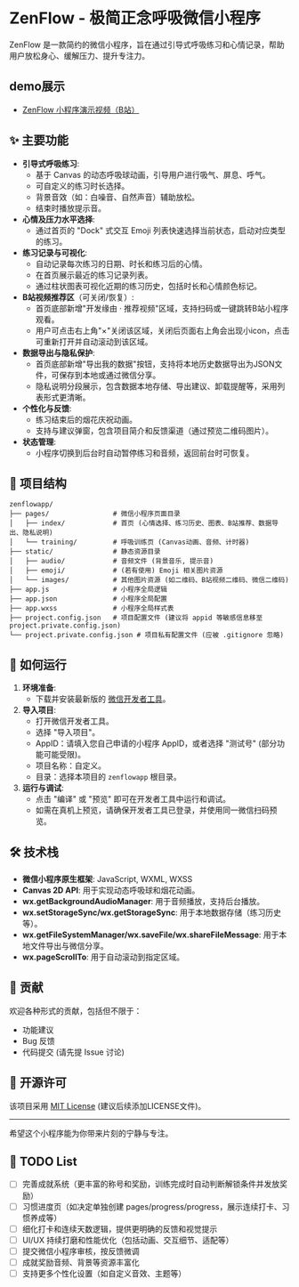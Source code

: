 # ZenFlow - 极简正念呼吸微信小程序

ZenFlow 是一款简约的微信小程序，旨在通过引导式呼吸练习和心情记录，帮助用户放松身心、缓解压力、提升专注力。

## demo展示

- [ZenFlow 小程序演示视频（B站）](https://www.bilibili.com/video/BV19rJ3zXES7/?vd_source=5b88f0430e9ea54e4f19954564f3e5b9)

## ✨ 主要功能

*   **引导式呼吸练习**:
    *   基于 Canvas 的动态呼吸球动画，引导用户进行吸气、屏息、呼气。
    *   可自定义的练习时长选择。
    *   背景音效（如：白噪音、自然声音）辅助放松。
    *   结束时播放提示音。
*   **心情及压力水平选择**:
    *   通过首页的 "Dock" 式交互 Emoji 列表快速选择当前状态，启动对应类型的练习。
*   **练习记录与可视化**:
    *   自动记录每次练习的日期、时长和练习后的心情。
    *   在首页展示最近的练习记录列表。
    *   通过柱状图表可视化近期的练习历史，包括时长和心情颜色标记。
*   **B站视频推荐区**（可关闭/恢复）:
    *   首页底部新增"开发缘由 · 推荐视频"区域，支持扫码或一键跳转B站小程序观看。
    *   用户可点击右上角"×"关闭该区域，关闭后页面右上角会出现小icon，点击可重新打开并自动滚动到该区域。
*   **数据导出与隐私保护**:
    *   首页底部新增"导出我的数据"按钮，支持将本地历史数据导出为JSON文件，可保存到本地或通过微信分享。
    *   隐私说明分段展示，包含数据本地存储、导出建议、卸载提醒等，采用列表形式更清晰。
*   **个性化与反馈**:
    *   练习结束后的烟花庆祝动画。
    *   支持与建议弹窗，包含项目简介和反馈渠道（通过预览二维码图片）。
*   **状态管理**:
    *   小程序切换到后台时自动暂停练习和音频，返回前台时可恢复。


## 📂 项目结构

```
zenflowapp/
├── pages/                # 微信小程序页面目录
│   ├── index/            # 首页 (心情选择、练习历史、图表、B站推荐、数据导出、隐私说明)
│   └── training/         # 呼吸训练页 (Canvas动画、音频、计时器)
├── static/               # 静态资源目录
│   ├── audio/            # 音频文件 (背景音乐, 提示音)
│   ├── emoji/            # (若有使用) Emoji 相关图片资源
│   └── images/           # 其他图片资源 (如二维码、B站视频二维码、微信二维码)
├── app.js                # 小程序全局逻辑
├── app.json              # 小程序全局配置
├── app.wxss              # 小程序全局样式表
├── project.config.json   # 项目配置文件 (建议将 appid 等敏感信息移至 project.private.config.json)
└── project.private.config.json # 项目私有配置文件 (应被 .gitignore 忽略)
```

## 🚀 如何运行

1.  **环境准备**:
    *   下载并安装最新版的 [微信开发者工具](https://developers.weixin.qq.com/miniprogram/dev/devtools/download.html)。
2.  **导入项目**:
    *   打开微信开发者工具。
    *   选择 "导入项目"。
    *   AppID：请填入您自己申请的小程序 AppID，或者选择 "测试号" (部分功能可能受限)。
    *   项目名称：自定义。
    *   目录：选择本项目的 `zenflowapp` 根目录。
3.  **运行与调试**:
    *   点击 "编译" 或 "预览" 即可在开发者工具中运行和调试。
    *   如需在真机上预览，请确保开发者工具已登录，并使用同一微信扫码预览。

## 🛠️ 技术栈

*   **微信小程序原生框架**: JavaScript, WXML, WXSS
*   **Canvas 2D API**: 用于实现动态呼吸球和烟花动画。
*   **wx.getBackgroundAudioManager**: 用于音频播放，支持后台播放。
*   **wx.setStorageSync/wx.getStorageSync**: 用于本地数据存储（练习历史等）。
*   **wx.getFileSystemManager/wx.saveFile/wx.shareFileMessage**: 用于本地文件导出与微信分享。
*   **wx.pageScrollTo**: 用于自动滚动到指定区域。

## 🤝 贡献

欢迎各种形式的贡献，包括但不限于：

*   功能建议
*   Bug 反馈
*   代码提交 (请先提 Issue 讨论)

## 📄 开源许可

该项目采用 [MIT License](LICENSE) (建议后续添加LICENSE文件)。

---

希望这个小程序能为你带来片刻的宁静与专注。

## 📝 TODO List

- [ ] 完善成就系统（更丰富的称号和奖励，训练完成时自动判断解锁条件并发放奖励）
- [ ] 习惯进度页（如决定单独创建 pages/progress/progress，展示连续打卡、习惯养成等）
- [ ] 细化打卡和连续天数逻辑，提供更明确的反馈和视觉提示
- [ ] UI/UX 持续打磨和性能优化（包括动画、交互细节、适配等）
- [ ] 提交微信小程序审核，按反馈微调
- [ ] 成就奖励音频、背景等资源丰富化
- [ ] 支持更多个性化设置（如自定义音效、主题等）
